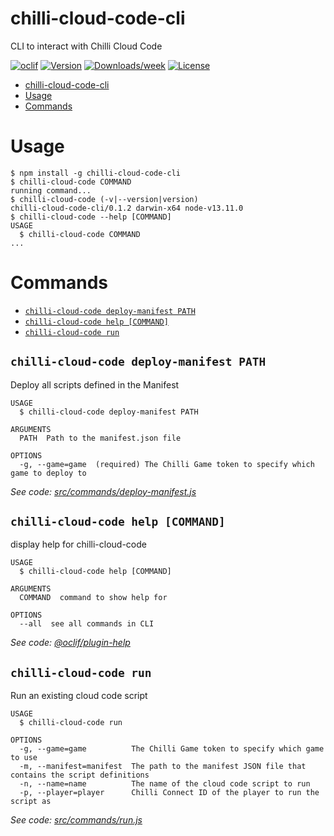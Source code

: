 # chilli-cloud-code-cli

CLI to interact with Chilli Cloud Code

[![oclif](https://img.shields.io/badge/cli-oclif-brightgreen.svg)](https://oclif.io)
[![Version](https://img.shields.io/npm/v/chilli-cloud-code-cli.svg)](https://npmjs.org/package/chilli-cloud-code-cli)
[![Downloads/week](https://img.shields.io/npm/dw/chilli-cloud-code-cli.svg)](https://npmjs.org/package/chilli-cloud-code-cli)
[![License](https://img.shields.io/npm/l/chilli-cloud-code-cli.svg)](https://github.com/solve-hq/chilli-cloud-code-cli/blob/master/package.json)

<!-- toc -->
* [chilli-cloud-code-cli](#chilli-cloud-code-cli)
* [Usage](#usage)
* [Commands](#commands)
<!-- tocstop -->

# Usage

<!-- usage -->
```sh-session
$ npm install -g chilli-cloud-code-cli
$ chilli-cloud-code COMMAND
running command...
$ chilli-cloud-code (-v|--version|version)
chilli-cloud-code-cli/0.1.2 darwin-x64 node-v13.11.0
$ chilli-cloud-code --help [COMMAND]
USAGE
  $ chilli-cloud-code COMMAND
...
```
<!-- usagestop -->

# Commands

<!-- commands -->
* [`chilli-cloud-code deploy-manifest PATH`](#chilli-cloud-code-deploy-manifest-path)
* [`chilli-cloud-code help [COMMAND]`](#chilli-cloud-code-help-command)
* [`chilli-cloud-code run`](#chilli-cloud-code-run)

## `chilli-cloud-code deploy-manifest PATH`

Deploy all scripts defined in the Manifest

```
USAGE
  $ chilli-cloud-code deploy-manifest PATH

ARGUMENTS
  PATH  Path to the manifest.json file

OPTIONS
  -g, --game=game  (required) The Chilli Game token to specify which game to deploy to
```

_See code: [src/commands/deploy-manifest.js](https://github.com/solve-hq/chilli-cloud-code-cli/blob/v0.1.2/src/commands/deploy-manifest.js)_

## `chilli-cloud-code help [COMMAND]`

display help for chilli-cloud-code

```
USAGE
  $ chilli-cloud-code help [COMMAND]

ARGUMENTS
  COMMAND  command to show help for

OPTIONS
  --all  see all commands in CLI
```

_See code: [@oclif/plugin-help](https://github.com/oclif/plugin-help/blob/v3.0.0/src/commands/help.ts)_

## `chilli-cloud-code run`

Run an existing cloud code script

```
USAGE
  $ chilli-cloud-code run

OPTIONS
  -g, --game=game          The Chilli Game token to specify which game to use
  -m, --manifest=manifest  The path to the manifest JSON file that contains the script definitions
  -n, --name=name          The name of the cloud code script to run
  -p, --player=player      Chilli Connect ID of the player to run the script as
```

_See code: [src/commands/run.js](https://github.com/solve-hq/chilli-cloud-code-cli/blob/v0.1.2/src/commands/run.js)_
<!-- commandsstop -->
